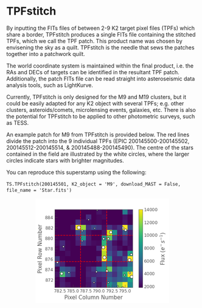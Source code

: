 # TPFstitch

By inputting the FITs files of between 2-9 K2 target pixel files (TPFs) which share a border, TPFstitch produces a single FITs file containing the stitched TPFs, which we call the TPF patch. This product name was chosen by envisening the sky as a quilt. TPFstitch is the needle that sews the patches together into a patchwork quilt.

The world coordinate system is maintained within the final product, i.e. the RAs and DECs of targets can be identified in the resultant TPF patch. Additionally, the patch FITs file can be read straight into asteroseismic data analysis tools, such as LightKurve. 

Currently, TPFstitch is only designed for the M9 and M19 clusters, but it could be easily adapted for any K2 object with several TPFs; e.g. other clusters, asteroids/comets, microlensing events, galaxies, etc. There is also the potential for TPFstitch to be applied to other photometric surveys, such as TESS.

An example patch for M9 from TPFstitch is provided below. The red lines divide the patch into the 9 individual TPFs (EPIC 200145500-200145502, 200145512-200145514, \& 200145488-200145490). The centre of the stars contained in the field are illustrated by the white circles, where the larger circles indicate stars with brighter magnitudes.

You can reproduce this superstamp using the following:

```
TS.TPFstitch(200145501, K2_object = 'M9', download_MAST = False, file_name = 'Star.fits')
```

<div align="center">
<img src="tpfstitch_eg.png" width="70%">


